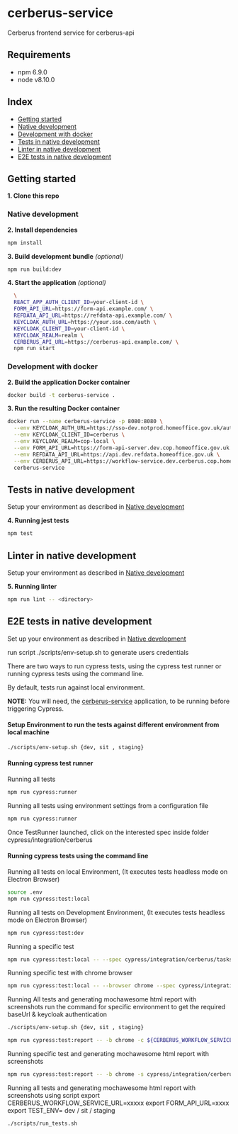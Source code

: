 # cerberus-service
Cerberus frontend service for cerberus-api

## Requirements
* npm 6.9.0
* node v8.10.0

## Index
* [Getting started](#getting-started)
* [Native development](#native-development)
* [Development with docker](#development-with-docker)
*  [Tests in native development](#tests-in-native-development)
* [Linter in native development](#linter-in-native-development)
* [E2E tests in native development](#e2e-tests-in-native-development)

## Getting started

**1. Clone this repo**

### Native development
**2. Install dependencies**
```sh
npm install
```
**3. Build development bundle** *(optional)*
```sh
npm run build:dev
```
**4. Start the application** *(optional)*
```sh
  \
  REACT_APP_AUTH_CLIENT_ID=your-client-id \
  FORM_API_URL=https://form-api.example.com/ \
  REFDATA_API_URL=https://refdata-api.example.com/ \
  KEYCLOAK_AUTH_URL=https://your.sso.com/auth \
  KEYCLOAK_CLIENT_ID=your-client-id \
  KEYCLOAK_REALM=realm \
  CERBERUS_API_URL=https://cerberus-api.example.com/ \
  npm run start
```

### Development with docker
**2. Build the application Docker container**
```sh
docker build -t cerberus-service .
```
**3. Run the resulting Docker container**
```sh
docker run --name cerberus-service -p 8080:8080 \
  --env KEYCLOAK_AUTH_URL=https://sso-dev.notprod.homeoffice.gov.uk/auth \
  --env KEYCLOAK_CLIENT_ID=cerberus \
  --env KEYCLOAK_REALM=cop-local \
  --env FORM_API_URL=https://form-api-server.dev.cop.homeoffice.gov.uk \
  --env REFDATA_API_URL=https://api.dev.refdata.homeoffice.gov.uk \
  --env CERBERUS_API_URL=https://workflow-service.dev.cerberus.cop.homeoffice.gov.uk/camunda/engine-rest/ \
  cerberus-service
```

## Tests in native development

Setup your environment as described in [Native development](#native-development)

**4. Running jest tests**
```sh
npm test
```

## Linter in native development

Setup your environment as described in [Native development](#native-development)

**5. Running linter**
```sh
npm run lint -- <directory>
```

## E2E tests in native development

Set up your environment as described in [Native development](#native-development)

run script ./scripts/env-setup.sh to generate users credentials

There are two ways to run cypress tests, using the cypress test runner or running cypress tests using the command line.

By default, tests run against local environment.

**NOTE:** You will need, the [cerberus-service](https://github.com/UKHomeOffice/cerberus-service) application, to be running before triggering Cypress.

#### Setup Environment to run the tests against different environment from local machine
```sh
./scripts/env-setup.sh {dev, sit , staging}
```

#### Running cypress test runner
Running all tests
```sh
npm run cypress:runner
```

Running all tests using environment settings from a configuration file
```sh
npm run cypress:runner
```
Once TestRunner launched, click on the interested spec inside folder cypress/integration/cerberus

#### Running cypress tests using the command line

Running all tests on local Environment, (It executes tests headless mode on Electron Browser)
```sh
source .env
npm run cypress:test:local
```

Running all tests on Development Environment, (It executes tests headless mode on Electron Browser)
```sh
npm run cypress:test:dev
```

Running a specific test
```sh
npm run cypress:test:local -- --spec cypress/integration/cerberus/tasks.spec.js
```

Running specific test with chrome browser
```sh
npm run cypress:test:local -- --browser chrome --spec cypress/integration/cerberus/task-management.spec.js
```

Running All tests and generating mochawesome html report with screenshots
run the command for specific environment to get the required baseUrl & keycloak authentication 
```sh
./scripts/env-setup.sh {dev, sit , staging}
```
```sh
npm run cypress:test:report -- -b chrome -c ${CERBERUS_WORKFLOW_SERVICE_URL} -f ${FORM_API_URL}
```

Running specific test and generating mochawesome html report with screenshots
```sh
npm run cypress:test:report -- -b chrome -s cypress/integration/cerberus/login.spec.js
```

Running all tests and generating mochawesome html report with screenshots using script
export CERBERUS_WORKFLOW_SERVICE_URL=xxxxx
export FORM_API_URL=xxxx
export TEST_ENV= dev / sit / staging
```sh
./scripts/run_tests.sh
```